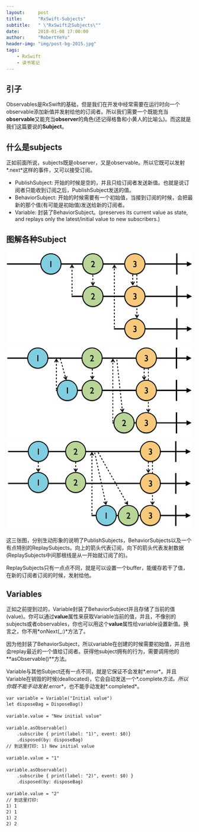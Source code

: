 ```yaml
---
layout:     post
title:      "RxSwift-Subjects"
subtitle:   " \"RxSwift之Subjects\""
date:       2018-01-08 17:00:00
author:     "RobertYeYu"
header-img: "img/post-bg-2015.jpg"
tags:
    - RxSwift
    - 读书笔记
---
```



## 引子
Observables是RxSwift的基础，但是我们在开发中经常需要在运行时向一个observable添加新值并发射给他的订阅者。所以我们需要一个既能充当**observable**又能充当**observer**的角色(还记得格鲁和小黄人的比喻么)。而这就是我们这篇要说的**Subject**。

## 什么是subjects
正如前面所说，subjects既是observer，又是observable。所以它既可以发射*.next*这样的事件，又可以接受订阅。

- PublishSubject: 开始的时候是空的，并且只给订阅者发送新值。也就是说订阅者只能收到订阅之后，PublishSubject发送的值。
- BehaviorSubject: 开始的时候需要有一个初始值，当接到订阅的时候，会把最新的那个值(有可能是初始值)发送给新的订阅者。
- Variable: 封装了BehaviorSubject。(preserves its current value as state, and replays only the latest/initial value to new subscribers.)

## 图解各种Subject
![java-javascript](/img/in-post/post-RxSwift/RxSwift_Subjects_01.png)![java-javascript](/img/in-post/post-RxSwift/RxSwift_Subjects_02.png)![java-javascript](/img/in-post/post-RxSwift/RxSwift_Subjects_03.png)

这三张图，分别生动形象的说明了PublishSubjects，BehaviorSubjects以及一个有点特别的ReplaySubjects。向上的箭头代表订阅，向下的箭头代表发射数据(ReplaySubjects中间那根线是从一开始就订阅了的)。

ReplaySubjects只有一点点不同，就是可以设置一个buffer，能缓存若干了值，在新的订阅者订阅的时候，发射给他。

## Variables
正如之前提到过的，Variable封装了BehaviorSubject并且存储了当前的值(value)。你可以通过**value**属性来获取Variable当前的值，并且，不像别的subjects或者observables，你也可以用这个**value**属性给variable设置新值。换言之，你不用*onNext(_:)*方法了。

因为他封装了BehaviorSubject，所以variable在创建的时候需要初始值，并且他会replay最近的一个值给订阅者。获得他subject拥有的行为，需要调用他的**asObservable()**方法。

Variable与其他Subject还有一点不同，就是它保证不会发射*.error*。并且Variable在销毁的时候(deallocated)，它会自动发送一个*.complete*方法。所以你既不能手动发射*.error*，也不能手动发射*.completed*。

```
var variable = Variable("Initial value")
let disposeBag = DisposeBag()

variable.value = "New initial value"

variable.asObservable()
	.subscribe { print(label: "1)", event: $0)} 
	.disposed(by: disposeBag)
// 到这里打印: 1) New initial value

variable.value = "1"

variable.asObservable()
	.subscribe { print(label: "2)", event: $0) }
	.disposed(by: disposeBag)

variable.value = "2"
// 到这里打印: 
1) 1 
2) 1  
1) 2
2) 2
```





